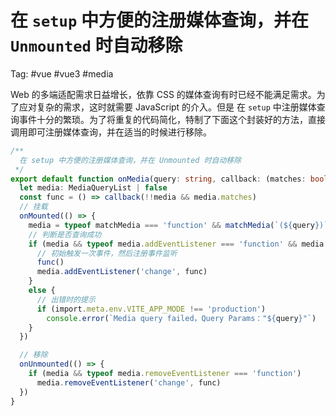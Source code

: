 # 在 `setup` 中方便的注册媒体查询，并在 `Unmounted` 时自动移除

Tag: #vue #vue3 #media

Web 的多端适配需求日益增长，依靠 CSS 的媒体查询有时已经不能满足需求。为了应对复杂的需求，这时就需要  JavaScript 的介入。但是 在 `setup` 中注册媒体查询事件十分的繁琐。为了将重复的代码简化，特制了下面这个封装好的方法，直接调用即可注册媒体查询，并在适当的时候进行移除。

```typescript
/**
  在 setup 中方便的注册媒体查询，并在 Unmounted 时自动移除
 */
export default function onMedia(query: string, callback: (matches: boolean) => void) {
  let media: MediaQueryList | false
  const func = () => callback(!!media && media.matches)
  // 挂载
  onMounted(() => {
    media = typeof matchMedia === 'function' && matchMedia(`(${query})`)
    // 判断是否查询成功
    if (media && typeof media.addEventListener === 'function' && media.media !== 'not all') {
      // 初始触发一次事件，然后注册事件监听
      func()
      media.addEventListener('change', func)
    }
    else {
      // 出错时的提示
      if (import.meta.env.VITE_APP_MODE !== 'production')
        console.error(`Media query failed，Query Params："${query}"`)
    }
  })

  // 移除
  onUnmounted(() => {
    if (media && typeof media.removeEventListener === 'function')
      media.removeEventListener('change', func)
  })
}

```

